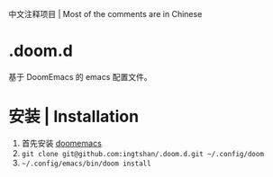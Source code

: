 中文注释项目 | Most of the comments are in Chinese 

# .doom.d
基于 DoomEmacs 的 emacs 配置文件。

# 安装 | Installation

1. 首先安装 [doomemacs](https://github.com/doomemacs/doomemacs#install)
2. `git clone git@github.com:ingtshan/.doom.d.git ~/.config/doom`
3. `~/.config/emacs/bin/doom install`
